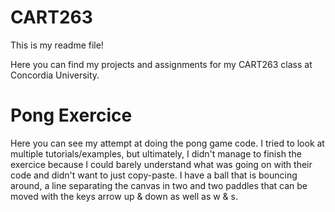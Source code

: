 # CART263

This is my readme file!

Here you can find my projects and assignments for my CART263 class at Concordia University.

# Pong Exercice

Here you can see my attempt at doing the pong game code. I tried to look at multiple tutorials/examples, but ultimately, I didn't manage to finish the exercice because I could barely understand what was going on with their code and didn't want to just copy-paste. I have a ball that is bouncing around, a line separating the canvas in two and two paddles that can be moved with the keys arrow up & down as well as w & s.